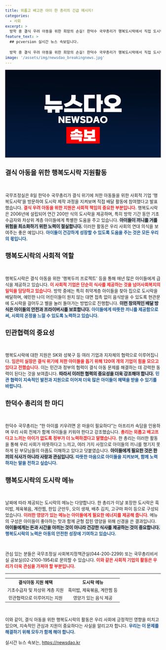 ```yaml
---
title: 외롭고 배고픈 아이 한 총리의 긴급 메시지!
categories:
  - 사회
excerpt: >
  방학 중 결식 우려 아동을 위한 희망의 손길! 한덕수 국무총리가 행복도시락에서 직접 도시락 포장과 배달에 참여하며 아동들의 끼니 걱정을 덜었습니다. 따뜻한 마음으로 아이들에게 보내는 도시락이 가져올 변화, 함께 살펴보세요!
feature_text: >
  ## pcversion 실시간 뉴스 속보입니다.

  방학 중 결식 우려 아동을 위한 희망의 손길! 한덕수 국무총리가 행복도시락에서 직접 도시락 포장과 배달에 참여하며 아동들의 끼니 걱정을 덜었습니다. 따뜻한 마음으로 아이들에게 보내는 도시락이 가져올 변화, 함께 살펴보세요!
image: '/assets/img/newsdao_breakingnews.jpg'
---
```


<p><img src="/assets/img/newsdao_breakingnews.jpg" alt="pcversion 속보" /></p>

<h2 data-ke-size="size26">결식 아동을 위한 행복도시락 지원활동</h2>

<p data-ke-size="size16">&nbsp;</p>

<p>국무조정실은 8일 한덕수 국무총리가 결식 위기에 처한 아동들을 위한 사회적 기업 ‘행복도시락’을 방문하여 도시락 제작 과정을 지켜보며 직접 배달 활동에 참여했다고 발표했습니다. <b><span style="color: #ee2323;">결식 우려 아동을 위한 지원은 사회적 책임의 중요한 부분입니다.</span></b> 행복도시락은 2006년에 설립되어 연간 200만 식의 도시락을 제공하며, 특히 방학 기간 동안 기초수급자와 차상위 계층 아이들에게 특별한 도움을 주고 있습니다. <b><span style="background-color: #21538527;">아이들이 끼니를 거를 위험을 최소화하기 위한 노력이 절실합니다.</span></b> 이러한 활동은 우리 사회의 연대 의식을 보여주는 좋은 예입니다. <b><span style="color: #1a5490;">아이들이 건강하게 성장할 수 있도록 도움을 주는 것은 모든 우리의 몫입니다.</span></b></p>

<h2 data-ke-size="size26">행복도시락의 사회적 역할</h2>

<p data-ke-size="size16">&nbsp;</p>

<p>행복도시락은 결식 아동을 위한 '행복두끼 프로젝트' 등을 통해 매년 많은 아이들에게 급식을 제공하고 있습니다. <b><span style="color: #ee2323;">이 사회적 기업은 단순히 식사를 제공하는 것을 넘어사회복지의 일익을 담당하고 있습니다.</span></b> 방학 중에는 특히 취약계층 아이들을 찾아 집으로 도시락을 배달하며, 예민한 나이 어린이들이 원치 않는 대면 접촉 없이 음식받을 수 있도록 현관문에 도시락을 걸어두고 벨을 눌러 돌아가는 방법으로 진행합니다. <b><span style="background-color: #21538527;">이런 창의적인 배달 방식은 아이들의 안전과 프라이버시를 보호합니다.</span></b> <b><span style="color: #1a5490;">아이들에게 따뜻한 끼니를 제공함으로써, 사회의 온정을 느낄 수 있도록 노력하고 있습니다.</span></b></p>

<h2 data-ke-size="size26">민관협력의 중요성</h2>

<p data-ke-size="size16">&nbsp;</p>

<p>행복도시락에 대한 지원은 SK와 성북구 등 여러 기업과 지자체의 협력으로 이루어집니다. <b><span style="color: #ee2323;">임은미 실장은 결식 위기에 처한 아이들을 돕기 위해 120여 개의 기업이 힘을 모으고 있다고 전했습니다.</span></b> 이는 민간과 정부의 협력이 결식 아동 문제를 해결하는 데 강력한 동력이 된다는 것을 보여줍니다. <b><span style="background-color: #21538527;">따라서 이러한 협력의 중요성을 더욱 강조해야 합니다.</span></b> <b><span style="color: #1a5490;">민관 협력이 지속적인 발전과 지원으로 이어져 더욱 많은 아이들이 혜택을 받을 수 있기를 바랍니다.</span></b></p>

<h2 data-ke-size="size26">한덕수 총리의 한 마디</h2>

<p data-ke-size="size16">&nbsp;</p>

<p>한덕수 국무총리는 “한 아이를 키우려면 온 마을이 필요하다”는 아프리카 속담을 인용하며 우리 사회 전체가 함께 아이들을 키워야 한다고 강조했습니다. <b><span style="color: #ee2323;">총리는 외롭고 배고프다고 느끼는 아이가 없도록 정부가 더 노력하겠다고 말했습니다.</span></b> 한 총리는 이러한 활동을 통해 우리 사회가 따뜻하다고 느끼고, 여러 가지 사정으로 아이들의 끼니를 챙기지 못하게 된 부모님들의 아픔도 이해하고 있다고 덧붙였습니다. <b><span style="background-color: #21538527;">아이들에게 필요한 것은 한 끼의 식사가 아니라 사랑과 관심입니다.</span></b> <b><span style="color: #1a5490;">따뜻한 마음으로 아이들을 지켜보며, 함께 노력하자는 말을 전하고 싶습니다.</span></b></p>

<h2 data-ke-size="size26">행복도시락의 도시락 메뉴</h2>

<p data-ke-size="size16">&nbsp;</p>

<p>날짜에 따라 제공되는 도시락의 메뉴는 다양합니다. 한 총리가 이날 포장한 도시락은 흑미밥, 제육볶음, 계란찜, 한입 군만두, 오이 생채, 배추 김치, 고구마 파이 등으로 구성되었습니다. <b><span style="color: #ee2323;">이러한 영양가 있는 메뉴는 아이들에게 필요한 에너지를 제공해 줍니다.</span></b> 메뉴의 구성은 아이들이 좋아하는 맛과 함께 균형 잡힌 영양을 위해 신경을 쓴 결과입니다. <b><span style="background-color: #21538527;">아이들에게는 돈과 시간을 아끼는 것이 아니라 건강한 식사를 제공하는 것이 중요합니다.</span></b> <b><span style="color: #1a5490;">행복도시락의 노력은 아동의 안전한 성장에 기여하고 있습니다.</span></b></p>

<p data-ke-size="size16">&nbsp;</p>

<p>관심 있는 분들은 국무조정실 사회복지정책관실(044-200-2299) 또는 국무총리비서실 공보실(02-2100-1954)로 문의할 수 있습니다. <b><span style="color: #ee2323;">이와 같은 사회적 기업의 활동은 우리가 더욱 관심을 가져야 할 부분입니다.</span></b></p>

<hr>

<table style="width: 100%;">
    <tr>
        <td style="text-align: center; height: 17px;"><b>결식아동 지원 혜택</b></td>
        <td style="text-align: center; height: 17px;"><b>도시락 메뉴</b></td>
    </tr>
    <tr>
        <td style="text-align: center; height: 17px;">기초수급자 및 차상위 계층 지원</td>
        <td style="text-align: center; height: 17px;">흑미밥, 제육볶음, 계란찜 등</td>
    </tr>
    <tr>
        <td style="text-align: center; height: 17px;">민관협력으로 이루어지는 지원</td>
        <td style="text-align: center; height: 17px;">영양가 있는 음식 제공</td>
    </tr>
</table>

<p data-ke-size="size16">&nbsp;</p>

<p>이와 같이, 결식 아동을 위한 행복도시락의 활동은 우리 사회에 긍정적인 영향을 미치고 있으며, 지속적인 관심과 지원이 중요하다는 사실을 알리고자 합니다. <b><span style="color: #1a5490;">우리는 이 문제를 해결하기 위해 모두가 함께 해야 합니다.</span></b></p>
실시간 뉴스 속보는, <a href="https://newsdao.kr" rel="dofollow">https://newsdao.kr</a>


